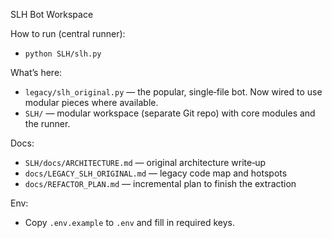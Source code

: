 SLH Bot Workspace

How to run (central runner):
- `python SLH/slh.py`

What’s here:
- `legacy/slh_original.py` — the popular, single‑file bot. Now wired to use modular pieces where available.
- `SLH/` — modular workspace (separate Git repo) with core modules and the runner.

Docs:
- `SLH/docs/ARCHITECTURE.md` — original architecture write‑up
- `docs/LEGACY_SLH_ORIGINAL.md` — legacy code map and hotspots
- `docs/REFACTOR_PLAN.md` — incremental plan to finish the extraction

Env:
- Copy `.env.example` to `.env` and fill in required keys.
